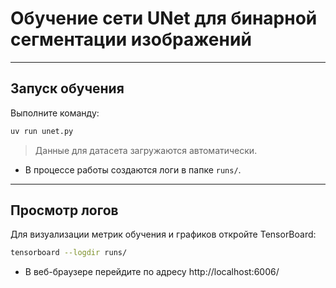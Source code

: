 # Обучение сети UNet для бинарной сегментации изображений

---

## Запуск обучения
Выполните команду:

```bash
uv run unet.py
```

> Данные для датасета загружаются автоматически.

- В процессе работы создаются логи в папке `runs/`.

---

## Просмотр логов
Для визуализации метрик обучения и графиков откройте TensorBoard:

```bash
tensorboard --logdir runs/
```

- В веб-браузере перейдите по адресу http://localhost:6006/
